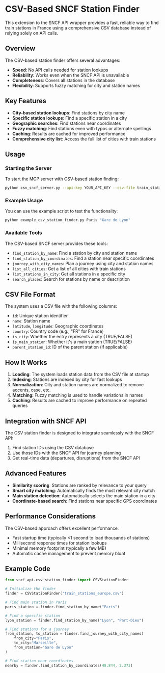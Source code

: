 # CSV-Based SNCF Station Finder

This extension to the SNCF API wrapper provides a fast, reliable way to find train stations in France using a comprehensive CSV database instead of relying solely on API calls.

## Overview

The CSV-based station finder offers several advantages:
- **Speed**: No API calls needed for station lookups
- **Reliability**: Works even when the SNCF API is unavailable
- **Completeness**: Covers all stations in the database
- **Flexibility**: Supports fuzzy matching for city and station names

## Key Features

- **City-based station lookups**: Find stations by city name
- **Specific station lookups**: Find a specific station in a city
- **Geographic searches**: Find stations near coordinates
- **Fuzzy matching**: Find stations even with typos or alternate spellings
- **Caching**: Results are cached for improved performance
- **Comprehensive city list**: Access the full list of cities with train stations

## Usage

### Starting the Server

To start the MCP server with CSV-based station finding:

```bash
python csv_sncf_server.py --api-key YOUR_API_KEY --csv-file train_stations_europe.csv
```

### Example Usage

You can use the example script to test the functionality:

```bash
python example_csv_station_finder.py Paris "Gare de Lyon"
```

### Available Tools

The CSV-based SNCF server provides these tools:

- `find_station_by_name`: Find a station by city and station name
- `find_station_by_coordinates`: Find a station near specific coordinates
- `journey_with_city_names`: Plan a journey using city and station names
- `list_all_cities`: Get a list of all cities with train stations
- `list_stations_in_city`: Get all stations in a specific city
- `search_places`: Search for stations by name or description

## CSV File Format

The system uses a CSV file with the following columns:
- `id`: Unique station identifier
- `name`: Station name
- `latitude`, `longitude`: Geographic coordinates
- `country`: Country code (e.g., "FR" for France)
- `is_city`: Whether the entry represents a city (TRUE/FALSE)
- `is_main_station`: Whether it's a main station (TRUE/FALSE)
- `parent_station_id`: ID of the parent station (if applicable)

## How It Works

1. **Loading**: The system loads station data from the CSV file at startup
2. **Indexing**: Stations are indexed by city for fast lookups
3. **Normalization**: City and station names are normalized to remove accents, case, etc.
4. **Matching**: Fuzzy matching is used to handle variations in names
5. **Caching**: Results are cached to improve performance on repeated queries

## Integration with SNCF API

The CSV station finder is designed to integrate seamlessly with the SNCF API:
1. Find station IDs using the CSV database
2. Use those IDs with the SNCF API for journey planning
3. Get real-time data (departures, disruptions) from the SNCF API

## Advanced Features

- **Similarity scoring**: Stations are ranked by relevance to your query
- **Smart city matching**: Automatically finds the most relevant city match
- **Main station detection**: Automatically selects the main station in a city
- **Coordinate-based search**: Find stations near specific GPS coordinates

## Performance Considerations

The CSV-based approach offers excellent performance:
- Fast startup time (typically <1 second to load thousands of stations)
- Millisecond response times for station lookups
- Minimal memory footprint (typically a few MB)
- Automatic cache management to prevent memory bloat

## Example Code

```python
from sncf_api.csv_station_finder import CSVStationFinder

# Initialize the finder
finder = CSVStationFinder("train_stations_europe.csv")

# Find main station in Paris
paris_station = finder.find_station_by_name("Paris")

# Find a specific station
lyon_station = finder.find_station_by_name("Lyon", "Part-Dieu")

# Find stations for a journey
from_station, to_station = finder.find_journey_with_city_names(
    from_city="Paris",
    to_city="Marseille",
    from_station="Gare de Lyon"
)

# Find station near coordinates
nearby = finder.find_station_by_coordinates(48.844, 2.373)
```
